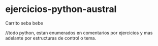 # ejercicios-python-austral
Carrito seba bebe

//todo python, estan enumerados en comentarios por ejercicios y mas adelante por estructuras de control o tema.
